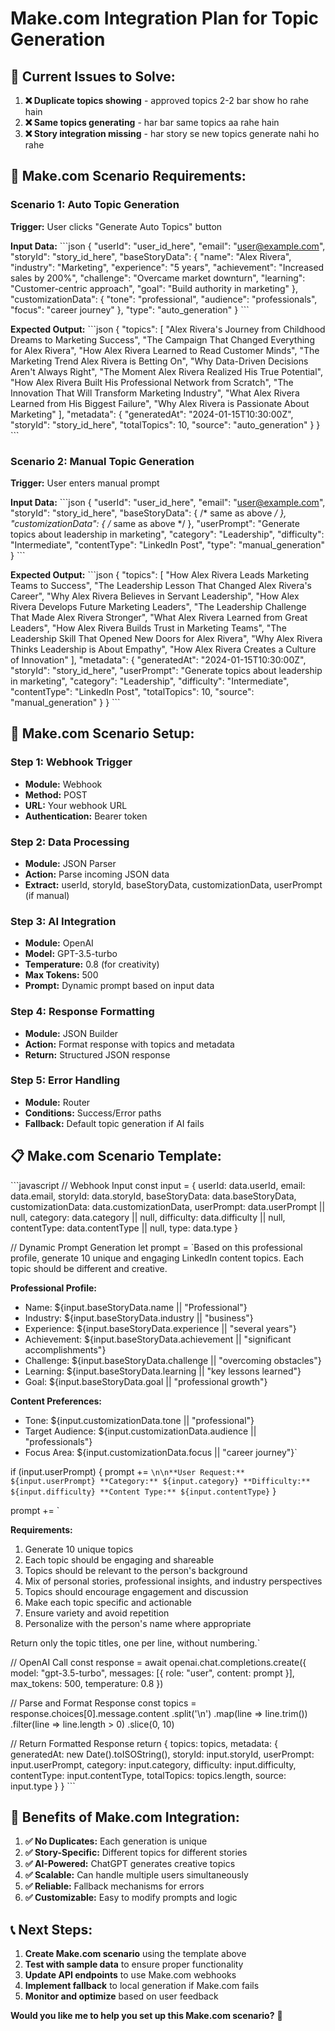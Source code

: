 # Make.com Integration Plan for Topic Generation

## 🎯 **Current Issues to Solve:**

1. **❌ Duplicate topics showing** - approved topics 2-2 bar show ho rahe hain
2. **❌ Same topics generating** - har bar same topics aa rahe hain  
3. **❌ Story integration missing** - har story se new topics generate nahi ho rahe

## 🤖 **Make.com Scenario Requirements:**

### **Scenario 1: Auto Topic Generation**
**Trigger:** User clicks "Generate Auto Topics" button

**Input Data:**
\`\`\`json
{
  "userId": "user_id_here",
  "email": "user@example.com", 
  "storyId": "story_id_here",
  "baseStoryData": {
    "name": "Alex Rivera",
    "industry": "Marketing", 
    "experience": "5 years",
    "achievement": "Increased sales by 200%",
    "challenge": "Overcame market downturn",
    "learning": "Customer-centric approach",
    "goal": "Build authority in marketing"
  },
  "customizationData": {
    "tone": "professional",
    "audience": "professionals", 
    "focus": "career journey"
  },
  "type": "auto_generation"
}
\`\`\`

**Expected Output:**
\`\`\`json
{
  "topics": [
    "Alex Rivera's Journey from Childhood Dreams to Marketing Success",
    "The Campaign That Changed Everything for Alex Rivera",
    "How Alex Rivera Learned to Read Customer Minds",
    "The Marketing Trend Alex Rivera is Betting On",
    "Why Data-Driven Decisions Aren't Always Right",
    "The Moment Alex Rivera Realized His True Potential",
    "How Alex Rivera Built His Professional Network from Scratch",
    "The Innovation That Will Transform Marketing Industry",
    "What Alex Rivera Learned from His Biggest Failure",
    "Why Alex Rivera is Passionate About Marketing"
  ],
  "metadata": {
    "generatedAt": "2024-01-15T10:30:00Z",
    "storyId": "story_id_here",
    "totalTopics": 10,
    "source": "auto_generation"
  }
}
\`\`\`

### **Scenario 2: Manual Topic Generation**
**Trigger:** User enters manual prompt

**Input Data:**
\`\`\`json
{
  "userId": "user_id_here",
  "email": "user@example.com",
  "storyId": "story_id_here", 
  "baseStoryData": { /* same as above */ },
  "customizationData": { /* same as above */ },
  "userPrompt": "Generate topics about leadership in marketing",
  "category": "Leadership",
  "difficulty": "Intermediate", 
  "contentType": "LinkedIn Post",
  "type": "manual_generation"
}
\`\`\`

**Expected Output:**
\`\`\`json
{
  "topics": [
    "How Alex Rivera Leads Marketing Teams to Success",
    "The Leadership Lesson That Changed Alex Rivera's Career",
    "Why Alex Rivera Believes in Servant Leadership",
    "How Alex Rivera Develops Future Marketing Leaders",
    "The Leadership Challenge That Made Alex Rivera Stronger",
    "What Alex Rivera Learned from Great Leaders",
    "How Alex Rivera Builds Trust in Marketing Teams",
    "The Leadership Skill That Opened New Doors for Alex Rivera",
    "Why Alex Rivera Thinks Leadership is About Empathy",
    "How Alex Rivera Creates a Culture of Innovation"
  ],
  "metadata": {
    "generatedAt": "2024-01-15T10:30:00Z",
    "storyId": "story_id_here",
    "userPrompt": "Generate topics about leadership in marketing",
    "category": "Leadership",
    "difficulty": "Intermediate",
    "contentType": "LinkedIn Post",
    "totalTopics": 10,
    "source": "manual_generation"
  }
}
\`\`\`

## 🔧 **Make.com Scenario Setup:**

### **Step 1: Webhook Trigger**
- **Module:** Webhook
- **Method:** POST
- **URL:** Your webhook URL
- **Authentication:** Bearer token

### **Step 2: Data Processing**
- **Module:** JSON Parser
- **Action:** Parse incoming JSON data
- **Extract:** userId, storyId, baseStoryData, customizationData, userPrompt (if manual)

### **Step 3: AI Integration**
- **Module:** OpenAI
- **Model:** GPT-3.5-turbo
- **Temperature:** 0.8 (for creativity)
- **Max Tokens:** 500
- **Prompt:** Dynamic prompt based on input data

### **Step 4: Response Formatting**
- **Module:** JSON Builder
- **Action:** Format response with topics and metadata
- **Return:** Structured JSON response

### **Step 5: Error Handling**
- **Module:** Router
- **Conditions:** Success/Error paths
- **Fallback:** Default topic generation if AI fails

## 📋 **Make.com Scenario Template:**

\`\`\`javascript
// Webhook Input
const input = {
  userId: data.userId,
  email: data.email,
  storyId: data.storyId,
  baseStoryData: data.baseStoryData,
  customizationData: data.customizationData,
  userPrompt: data.userPrompt || null,
  category: data.category || null,
  difficulty: data.difficulty || null,
  contentType: data.contentType || null,
  type: data.type
}

// Dynamic Prompt Generation
let prompt = `Based on this professional profile, generate 10 unique and engaging LinkedIn content topics. Each topic should be different and creative.

**Professional Profile:**
- Name: ${input.baseStoryData.name || "Professional"}
- Industry: ${input.baseStoryData.industry || "business"}
- Experience: ${input.baseStoryData.experience || "several years"}
- Achievement: ${input.baseStoryData.achievement || "significant accomplishments"}
- Challenge: ${input.baseStoryData.challenge || "overcoming obstacles"}
- Learning: ${input.baseStoryData.learning || "key lessons learned"}
- Goal: ${input.baseStoryData.goal || "professional growth"}

**Content Preferences:**
- Tone: ${input.customizationData.tone || "professional"}
- Target Audience: ${input.customizationData.audience || "professionals"}
- Focus Area: ${input.customizationData.focus || "career journey"}`

if (input.userPrompt) {
  prompt += `\n\n**User Request:** ${input.userPrompt}
**Category:** ${input.category}
**Difficulty:** ${input.difficulty}
**Content Type:** ${input.contentType}`
}

prompt += `

**Requirements:**
1. Generate 10 unique topics
2. Each topic should be engaging and shareable
3. Topics should be relevant to the person's background
4. Mix of personal stories, professional insights, and industry perspectives
5. Topics should encourage engagement and discussion
6. Make each topic specific and actionable
7. Ensure variety and avoid repetition
8. Personalize with the person's name where appropriate

Return only the topic titles, one per line, without numbering.`

// OpenAI Call
const response = await openai.chat.completions.create({
  model: "gpt-3.5-turbo",
  messages: [{ role: "user", content: prompt }],
  max_tokens: 500,
  temperature: 0.8
})

// Parse and Format Response
const topics = response.choices[0].message.content
  .split('\n')
  .map(line => line.trim())
  .filter(line => line.length > 0)
  .slice(0, 10)

// Return Formatted Response
return {
  topics: topics,
  metadata: {
    generatedAt: new Date().toISOString(),
    storyId: input.storyId,
    userPrompt: input.userPrompt,
    category: input.category,
    difficulty: input.difficulty,
    contentType: input.contentType,
    totalTopics: topics.length,
    source: input.type
  }
}
\`\`\`

## 🚀 **Benefits of Make.com Integration:**

1. **✅ No Duplicates:** Each generation is unique
2. **✅ Story-Specific:** Different topics for different stories
3. **✅ AI-Powered:** ChatGPT generates creative topics
4. **✅ Scalable:** Can handle multiple users simultaneously
5. **✅ Reliable:** Fallback mechanisms for errors
6. **✅ Customizable:** Easy to modify prompts and logic

## 📞 **Next Steps:**

1. **Create Make.com scenario** using the template above
2. **Test with sample data** to ensure proper functionality
3. **Update API endpoints** to use Make.com webhooks
4. **Implement fallback** to local generation if Make.com fails
5. **Monitor and optimize** based on user feedback

**Would you like me to help you set up this Make.com scenario?** 🤖
